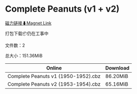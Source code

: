 # Complete Peanuts (v1 + v2)

[磁力链接⬇Magnet Link](magnet:?xt=urn:btih:d3149c2a5adbb5e1230ba3acbf8d3e9d24a28f2b&dn=Complete%20Peanuts%20%28v1%20%2B%20v2%29)

打包下载📦仍在工事中

文件数：2

总大小：151.36MiB

Online | Download
--- | ---
Complete Peanuts v1 (1950-1952).cbz | 86.20MiB
Complete Peanuts v2 (1953-1954).cbz | 65.16MiB
